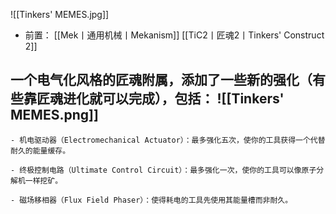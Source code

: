 ![[Tinkers' MEMES.jpg]]
- 前置：
 [[Mek丨通用机械丨Mekanism]]
 [[TiC2丨匠魂2丨Tinkers' Construct 2]]

一个电气化风格的匠魂附属，添加了一些新的强化（有些靠匠魂进化就可以完成），包括：
![[Tinkers' MEMES.png]]
- 
    - 机电驱动器（Electromechanical Actuator）：最多强化五次，使你的工具获得一个代替耐久的能量缓存。
        
    - 终极控制电路（Ultimate Control Circuit）：最多强化一次，使你的工具可以像原子分解机一样挖矿。
        
    - 磁场移相器（Flux Field Phaser）：使得耗电的工具先使用其能量槽而非耐久。